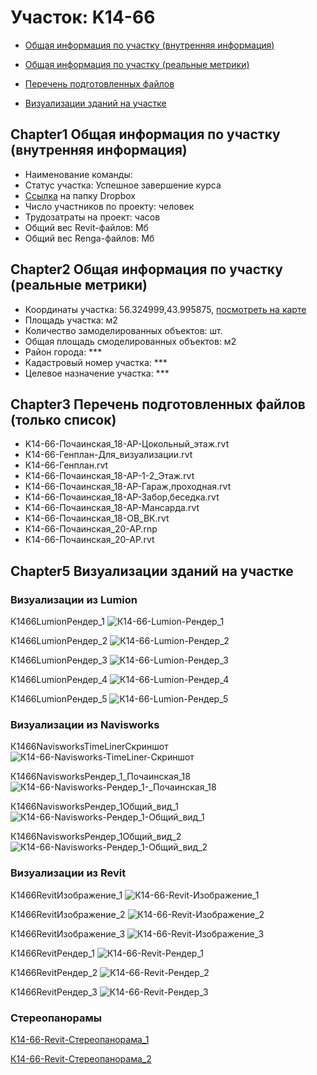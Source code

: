 # Участок: K14-66

* [Общая информация по участку (внутренняя информация)](#Chapter1)

* [Общая информация по участку (реальные метрики)](#Chapter2)

* [Перечень подготовленных файлов](#Chapter3)

* [Визуализации зданий на участке](#Chapter5)

## <a id="test">Chapter1</a> Общая информация по участку (внутренняя информация)
+ Наименование команды: 
+ Статус участка: Успешное завершение курса
+ [Ссылка](https://www.dropbox.com/sh/wvvgv1nw1iqred9/AAD8DXm0MvvteWsvsY8iCo5Da/K14_66?dl=0) на папку Dropbox
+ Число участников по проекту:  человек
+ Трудозатраты на проект:  часов
+ Общий вес Revit-файлов:  Мб
+ Общий вес Renga-файлов:  Мб
## <a id="test">Chapter2</a> Общая информация по участку (реальные метрики)
+ Координаты участка: 56.324999,43.995875, [посмотреть на карте](https://yandex.ru/maps/47/nizhny-novgorod/?ll=56.324999%2C43.995875&z=19)
+ Площадь участка:  м2
+ Количество замоделированных объектов:  шт.
+ Общая площадь смоделированных объектов:  м2
+ Район города: *** 
+ Кадастровый номер участка: *** 
+ Целевое назначение участка: *** 
## <a id="test">Chapter3</a> Перечень подготовленных файлов (только список)
+ K14-66-Почаинская_18-АР-Цокольный_этаж.rvt
+ К14-66-Генплан-Для_визуализации.rvt
+ К14-66-Генплан.rvt
+ К14-66-Почаинская_18-АР-1-2_Этаж.rvt
+ К14-66-Почаинская_18-АР-Гараж,проходная.rvt
+ К14-66-Почаинская_18-АР-Забор,беседка.rvt
+ К14-66-Почаинская_18-АР-Мансарда.rvt
+ К14-66-Почаинская_18-ОВ_ВК.rvt
+ К14-66-Почаинская_20-АР.rnp
+ К14-66-Почаинская_20-АР.rvt
## <a id="test">Chapter5</a> Визуализации зданий на участке
### Визуализации из Lumion
К1466LumionРендер_1
![К14-66-Lumion-Рендер_1](/Images/K14_66/К14-66-Lumion-Рендер_1_Compressed.jpg)

К1466LumionРендер_2
![К14-66-Lumion-Рендер_2](/Images/K14_66/К14-66-Lumion-Рендер_2_Compressed.jpg)

К1466LumionРендер_3
![К14-66-Lumion-Рендер_3](/Images/K14_66/К14-66-Lumion-Рендер_3_Compressed.jpg)

К1466LumionРендер_4
![К14-66-Lumion-Рендер_4](/Images/K14_66/К14-66-Lumion-Рендер_4_Compressed.jpg)

К1466LumionРендер_5
![К14-66-Lumion-Рендер_5](/Images/K14_66/К14-66-Lumion-Рендер_5_Compressed.jpg)

### Визуализации из Navisworks
К1466NavisworksTimeLinerСкриншот
![К14-66-Navisworks-TimeLiner-Скриншот](/Images/K14_66/К14-66-Navisworks-TimeLiner-Скриншот_Compressed.jpg)

К1466NavisworksРендер_1_Почаинская_18
![К14-66-Navisworks-Рендер_1-_Почаинская_18](/Images/K14_66/К14-66-Navisworks-Рендер_1-_Почаинская_18_Compressed.jpg)

К1466NavisworksРендер_1Общий_вид_1
![К14-66-Navisworks-Рендер_1-Общий_вид_1](/Images/K14_66/К14-66-Navisworks-Рендер_1-Общий_вид_1_Compressed.jpg)

К1466NavisworksРендер_1Общий_вид_2
![К14-66-Navisworks-Рендер_1-Общий_вид_2](/Images/K14_66/К14-66-Navisworks-Рендер_1-Общий_вид_2_Compressed.jpg)

### Визуализации из Revit
К1466RevitИзображение_1
![К14-66-Revit-Изображение_1](/Images/K14_66/К14-66-Revit-Изображение_1_Compressed.jpg)

К1466RevitИзображение_2
![К14-66-Revit-Изображение_2](/Images/K14_66/К14-66-Revit-Изображение_2_Compressed.jpg)

К1466RevitИзображение_3
![К14-66-Revit-Изображение_3](/Images/K14_66/К14-66-Revit-Изображение_3_Compressed.jpg)

К1466RevitРендер_1
![К14-66-Revit-Рендер_1](/Images/K14_66/К14-66-Revit-Рендер_1_Compressed.jpg)

К1466RevitРендер_2
![К14-66-Revit-Рендер_2](/Images/K14_66/К14-66-Revit-Рендер_2_Compressed.jpg)

К1466RevitРендер_3
![К14-66-Revit-Рендер_3](/Images/K14_66/К14-66-Revit-Рендер_3_Compressed.jpg)

### Стереопанорамы
[К14-66-Revit-Стереопанорама_1](https://pano.autodesk.com/pano.html?mono=jpgs/314aec6d-e5a7-4b90-80f1-ba52054d55c8&version=2)

[К14-66-Revit-Стереопанорама_2](https://pano.autodesk.com/pano.html?url=jpgs/d4af5ad0-d83a-451c-8499-5b93e5f75ef1&version=2)

